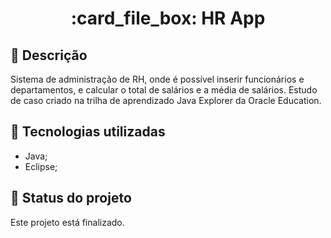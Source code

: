 <h1 align="center">:card_file_box: HR App</h1>

## :memo: Descrição
Sistema de administração de RH, onde é possível inserir funcionários e departamentos, e calcular o total de salários e a média de salários. Estudo de caso criado na trilha de aprendizado Java Explorer da Oracle Education.

## :wrench: Tecnologias utilizadas
* Java;
* Eclipse;

## :dart: Status do projeto
Este projeto está finalizado.
